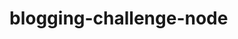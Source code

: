 # blogging-challenge-node
<!-- TODO: intro and pdf -->
<!-- TODO: add stack and dependencies -->
<!-- TODO: add jest, mocha, and linter -->
<!-- TODO: add env vars doc -->
<!-- TODO: covered items -->
<!-- TODO: add routes -->
<!-- TODO: add mongoose -->
<!-- TODO: extras: status, test, linter -->
<!-- TODO: future steps: add more test levels -->
